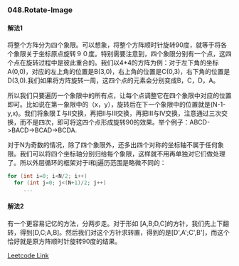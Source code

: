 ### 048.Rotate-Image

#### 解法1 
将整个方阵分为四个象限。可以想象，将整个方阵顺时针旋转90度，就等于将各个象限关于坐标原点旋转９０度。特别需要注意到，四个象限分别有一个点，这四个点在旋转过程中是彼此重合的。我们以4\*4的方阵为例：对于左下角的坐标A(0,0)，对应的左上角的位置是B(3,0)，右上角的位置是C(0,3)，右下角的位置是D(3,0).我们如果将方阵旋转一周，这四个点的元素会分别变成B，C，D，A。

所以我们只要遍历一个象限中的所有点，让每个点调整它在四个象限中对应的位置即可。比如说在第一象限中的（x，y），旋转后在下一个象限中的位置就是(N-1-y,x)。我们将象限Ｉ与II交换，再把II与III交换，再把III与IV交换，注意通过三次交换，而不是四次，即可将这四个点形成旋转90的效果。举个例子：ABCD->BACD->BCAD->BCDA.

对于N为奇数的情况，除了四个象限外，还多出四个对称的坐标轴不属于任何象限。我们可以将四个坐标轴分别归给每个象限，这样就不用再单独对它们做处理了。所以外层循环的框架对于i和j遍历范围是略微不同的：
```cpp
for (int i=0; i<N/2; i++)
  for (int j=0; j<(N+1)/2; j++)
     ...
```     

#### 解法2 
有一个更容易记忆的方法，分两步走。对于形如 [A,B;D,C]的方针，我们先上下翻转，得到[D,C;A,B]。然后我们对这个方针求转置，得到的是[D',A';C',B']，而这个恰好就是原方阵顺时针旋转90度的结果。


[Leetcode Link](https://leetcode.com/problems/rotate-image)
